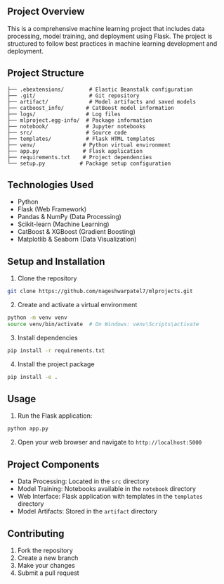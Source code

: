 

## Project Overview
This is a comprehensive machine learning project that includes data processing, model training, and deployment using Flask. The project is structured to follow best practices in machine learning development and deployment.

## Project Structure
```
├── .ebextensions/        # Elastic Beanstalk configuration
├── .git/                 # Git repository
├── artifact/             # Model artifacts and saved models
├── catboost_info/       # CatBoost model information
├── logs/                # Log files
├── mlproject.egg-info/  # Package information
├── notebook/            # Jupyter notebooks
├── src/                 # Source code
├── templates/           # Flask HTML templates
├── venv/               # Python virtual environment
├── app.py              # Flask application
├── requirements.txt    # Project dependencies
└── setup.py           # Package setup configuration
```

## Technologies Used
- Python
- Flask (Web Framework)
- Pandas & NumPy (Data Processing)
- Scikit-learn (Machine Learning)
- CatBoost & XGBoost (Gradient Boosting)
- Matplotlib & Seaborn (Data Visualization)

## Setup and Installation

1. Clone the repository
```bash
git clone https://github.com/nageshwarpatel7/mlprojects.git
```

2. Create and activate a virtual environment
```bash
python -m venv venv
source venv/bin/activate  # On Windows: venv\Scripts\activate
```

3. Install dependencies
```bash
pip install -r requirements.txt
```

4. Install the project package
```bash
pip install -e .
```

## Usage
1. Run the Flask application:
```bash
python app.py
```
2. Open your web browser and navigate to `http://localhost:5000`

## Project Components
- Data Processing: Located in the `src` directory
- Model Training: Notebooks available in the `notebook` directory
- Web Interface: Flask application with templates in the `templates` directory
- Model Artifacts: Stored in the `artifact` directory

## Contributing
1. Fork the repository
2. Create a new branch
3. Make your changes
4. Submit a pull request
